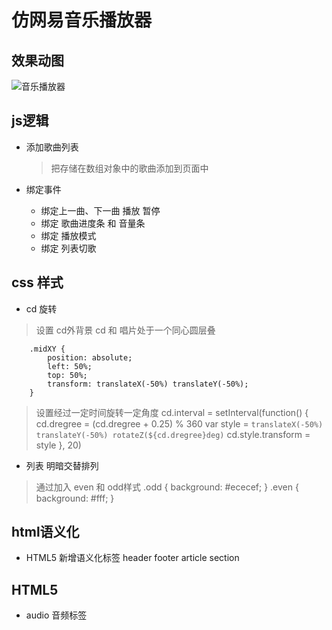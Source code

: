 # 仿网易音乐播放器
## 效果动图
![音乐播放器](demo.gif)

## js逻辑
- 添加歌曲列表
	> 把存储在数组对象中的歌曲添加到页面中

- 绑定事件
	- 绑定上一曲、下一曲 播放 暂停
	- 绑定 歌曲进度条 和 音量条
	- 绑定 播放模式
	- 绑定 列表切歌

## css 样式
- cd 旋转
> 设置 cd外背景 cd 和 唱片处于一个同心圆层叠

		.midXY {
    		position: absolute;
    		left: 50%;
    		top: 50%;
    		transform: translateX(-50%) translateY(-50%);
		}
> 设置经过一定时间旋转一定角度
>		cd.interval = setInterval(function() {
			cd.dregree = (cd.dregree + 0.25) % 360
			var style = `translateX(-50%) translateY(-50%) rotateZ(${cd.dregree}deg)`
			cd.style.transform = style
			}, 20)

- 列表 明暗交替排列
> 通过加入 even 和 odd样式
		.odd {
	    	background: #ececef;
		}
		.even {
		    background: #fff;
		}

## html语义化
- HTML5 新增语义化标签
header footer article section

## HTML5
- audio 音频标签 
